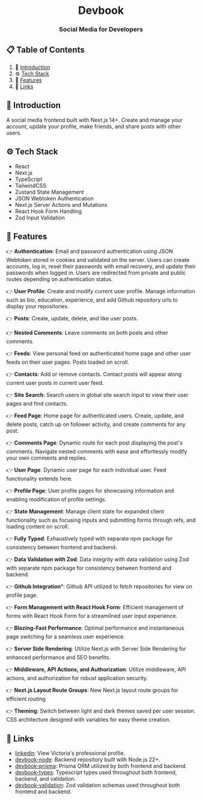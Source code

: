 <div align="center">
  <h1 align="center">Devbook</h1>

  <h3 align="center">Social Media for Developers</h3>
</div>

## 📋 <a name="table">Table of Contents</a>

1. 🤖 [Introduction](#introduction)
2. ⚙️ [Tech Stack](#tech-stack)
3. 🔋 [Features](#features)
4. 🔗 [Links](#links)

## <a name="introduction">🤖 Introduction</a>

A social media frontend built with Next.js 14+. Create and manage your account, update your profile, make friends, and share posts with other users.

## <a name="tech-stack">⚙️ Tech Stack</a>

- React
- Next.js
- TypeScript
- TailwindCSS
- Zustand State Management
- JSON Webtoken Authentication
- Next.js Server Actions and Mutations
- React Hook Form Handling
- Zod Input Validation

## <a name="features">🔋 Features</a>

👉 **Authentication**: Email and password authentication using JSON Webtoken stored in cookies and validated on the server. Users can create accounts, log in, reset their passwords with email recovery, and update their passwords when logged in. Users are redirected from private and public routes depending on authentication status.

👉 **User Profile**: Create and modify current user profile. Manage information such as bio, education, experience, and add Github repository urls to display your repositories.

👉 **Posts**: Create, update, delete, and like user posts.

👉 **Nested Comments**: Leave comments on both posts and other comments.

👉 **Feeds**: View personal feed on authenticated home page and other user feeds on their user pages. Posts loaded on scroll.

👉 **Contacts**: Add or remove contacts. Contact posts will appear along current user posts in current user feed.

👉 **Site Search**: Search users in global site search input to view their user pages and find contacts.

👉 **Feed Page**: Home page for authenticated users. Create, update, and delete posts, catch up on follower activity, and create comments for any post.

👉 **Comments Page**: Dynamic route for each post displaying the post's comments. Navigate nested comments with ease and effortlessly modify your own comments and replies.

👉 **User Page**: Dynamic user page for each individual user. Feed functionality extends here.

👉 **Profile Page**: User profile pages for showcasing information and enabling modification of profile settings.

👉 **State Management**: Manage client state for expanded client functionality such as focusing inputs and submitting forms through refs, and loading content on scroll.

👉 **Fully Typed**: Exhaustively typed with separate npm package for consistency between frontend and backend.

👉 **Data Validation with Zod**: Data integrity with data validation using Zod with separate npm package for consistency between frontend and backend.

👉 **Github Integration***: Github API utilized to fetch repositories for view on profile page.

👉 **Form Management with React Hook Form**: Efficient management of forms with React Hook Form for a streamlined user input experience.

👉 **Blazing-Fast Performance**: Optimal performance and instantaneous page switching for a seamless user experience.

👉 **Server Side Rendering**: Utilize Next.js with Server Side Rendering for enhanced performance and SEO benefits.

👉 **Middleware, API Actions, and Authorization**: Utilize middleware, API actions, and authorization for robust application security.

👉 **Next.js Layout Route Groups**: New Next.js layout route groups for efficient routing

👉 **Theming**: Switch between light and dark themes saved per user session. CSS architecture designed with variables for easy theme creation.

## <a name="links">🔗 Links</a>

- [linkedin](https://www.linkedin.com/in/vkastanenka/): View Victoria's professional profile.
- [devbook-node](https://github.com/vkastanenka/devbook-node): Backend repository built with Node.js 22+.
- [devbook-prisma](https://github.com/vkastanenka/devbook-prisma): Prisma ORM utilized by both frontend and backend.
- [devbook-types](https://github.com/vkastanenka/devbook-types): Typescript types used throughout both frontend, backend, and validation.
- [devbook-validation](https://github.com/vkastanenka/devbook-validation): Zod validation schemas used throughout both frontend and backend.